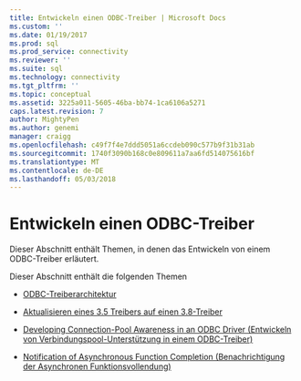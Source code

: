 ```yaml
---
title: Entwickeln einen ODBC-Treiber | Microsoft Docs
ms.custom: ''
ms.date: 01/19/2017
ms.prod: sql
ms.prod_service: connectivity
ms.reviewer: ''
ms.suite: sql
ms.technology: connectivity
ms.tgt_pltfrm: ''
ms.topic: conceptual
ms.assetid: 3225a011-5605-46ba-bb74-1ca6106a5271
caps.latest.revision: 7
author: MightyPen
ms.author: genemi
manager: craigg
ms.openlocfilehash: c49f7f4e7ddd5051a6ccdeb090c577b9f31b31ab
ms.sourcegitcommit: 1740f3090b168c0e809611a7aa6fd514075616bf
ms.translationtype: MT
ms.contentlocale: de-DE
ms.lasthandoff: 05/03/2018
---
```

# <a name="developing-an-odbc-driver"></a>Entwickeln einen ODBC-Treiber
Dieser Abschnitt enthält Themen, in denen das Entwickeln von einem ODBC-Treiber erläutert.  
  
 Dieser Abschnitt enthält die folgenden Themen  
  
-   [ODBC-Treiberarchitektur](../../../odbc/reference/develop-driver/odbc-driver-architecture.md)  
  
-   [Aktualisieren eines 3.5 Treibers auf einen 3.8-Treiber](../../../odbc/reference/develop-driver/upgrading-a-3-5-driver-to-a-3-8-driver.md)  
  
-   [Developing Connection-Pool Awareness in an ODBC Driver (Entwickeln von Verbindungspool-Unterstützung in einem ODBC-Treiber)](../../../odbc/reference/develop-driver/developing-connection-pool-awareness-in-an-odbc-driver.md)  
  
-   [Notification of Asynchronous Function Completion (Benachrichtigung der Asynchronen Funktionsvollendung)](../../../odbc/reference/develop-driver/notification-of-asynchronous-function-completion.md)
